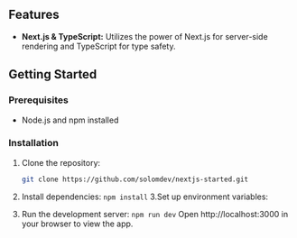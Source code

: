 ## Features

- **Next.js & TypeScript:** Utilizes the power of Next.js for server-side rendering and TypeScript for type safety.

## Getting Started

### Prerequisites

- Node.js and npm installed

### Installation

1. Clone the repository:

   ```bash
   git clone https://github.com/solomdev/nextjs-started.git
   ```

2. Install dependencies:
   `npm install`
   3.Set up environment variables:


3. Run the development server:
   `npm run dev`
   Open http://localhost:3000 in your browser to view the app.
